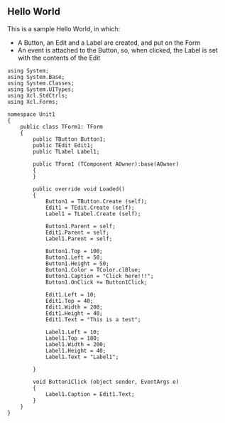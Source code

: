 ## Hello World
This is a sample Hello World, in which:
* A Button, an Edit and a Label are created, and put on the Form
* An event is attached to the Button, so, when clicked, the Label is set with the contents of the Edit
```
using System;
using System.Base;
using System.Classes;
using System.UITypes;
using Xcl.StdCtrls;
using Xcl.Forms;

namespace Unit1
{
	public class TForm1: TForm
	{
		public TButton Button1;
		public TEdit Edit1;
		public TLabel Label1;

		public TForm1 (TComponent AOwner):base(AOwner)
		{
		}

		public override void Loaded()
		{
			Button1 = TButton.Create (self);
			Edit1 = TEdit.Create (self);
			Label1 = TLabel.Create (self);

			Button1.Parent = self;
			Edit1.Parent = self;
			Label1.Parent = self;

			Button1.Top = 100;
			Button1.Left = 50;
			Button1.Height = 50;
			Button1.Color = TColor.clBlue;
			Button1.Caption = "Click here!!!";
			Button1.OnClick += Button1Click;

			Edit1.Left = 10;
			Edit1.Top = 40;
			Edit1.Width = 200;
			Edit1.Height = 40;
			Edit1.Text = "This is a test";	

			Label1.Left = 10;
			Label1.Top = 180;
			Label1.Width = 200;
			Label1.Height = 40;
			Label1.Text = "Label1";	

		}

		void Button1Click (object sender, EventArgs e)
		{
			Label1.Caption = Edit1.Text;
		}
	}
}
```
